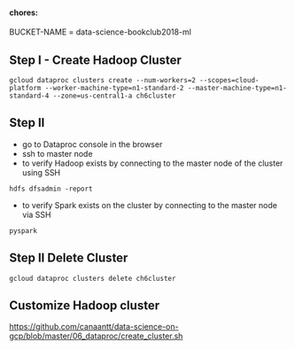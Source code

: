 #### chores: 
BUCKET-NAME = data-science-bookclub2018-ml


## Step I -  Create Hadoop Cluster

```
gcloud dataproc clusters create --num-workers=2 --scopes=cloud-platform --worker-machine-type=n1-standard-2 --master-machine-type=n1-standard-4 --zone=us-central1-a ch6cluster
```
## Step II

- go to Dataproc console in the browser
- ssh to master node
- to verify Hadoop exists by connecting to the master node of the cluster using SSH
```
hdfs dfsadmin -report
```
- to verify Spark exists on the cluster by connecting to the master node via SSH
```
pyspark
```

## Step II Delete Cluster

```
gcloud dataproc clusters delete ch6cluster
```
## Customize Hadoop cluster
https://github.com/canaantt/data-science-on-gcp/blob/master/06_dataproc/create_cluster.sh

